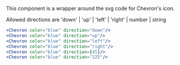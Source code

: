 This component is a wrapper around the svg code for Chevron's icon.

Allowed directions are 'down' | 'up' | 'left' | 'right' | number | string

```jsx
<Chevron color="blue" direction="down"/>
<Chevron color="blue" direction="up"/>
<Chevron color="blue" direction="left"/>
<Chevron color="blue" direction="right"/>
<Chevron color="blue" direction={45}/>
<Chevron color="blue" direction="225"/>
```
